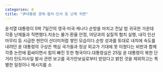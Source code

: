 ```yaml
---
categories: d
title: "尹대통령 경제·협치·인사 등 난제 직면"
---
```

윤석열 대통령이 5박 7일간의 영국·미국·캐나다 순방을 마치고 전날 밤 귀국한 가운데 각종 난제들과 직면했다.치솟는 물가·환율 안정, 야당과의 실질적 협치 실행, 내각 인선 마무리 등 시급한 현안이 산더미처럼 쌓인 모습이다.순방 성과를 토대로 내치에 속도를 내려던 윤 대통령의 구상은 핵심 국가들과 정상 외교가 기대에 못 미쳤다는 비판과 함께 각종 논란에 휩싸이면서 힘이 빠진 듯한 형국이다.대통령실은 25일 윤 대통령이 북한 단거리 탄도미사일 발사 관련 보고를 국가안보실로부터 받았다고 밝힌 것을 제외하고는 특별한 일정이나 메시지를 소